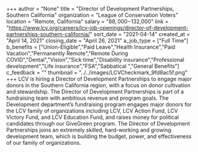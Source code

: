 +++
author = "None"
title = "Director of Development Partnerships, Southern California"
organization = "League of Conservation Voters"
location = "Remote, California"
salary = "$88,000-$132,000"
link = "https://www.lcv.org/careers/lcv-job-openings/director-of-development-partnerships-southern-california/"
sort_date = "2021-04-14"
created_at = "April 14, 2021"
closing_date = "April 26, 2021"
a_job_type = ["Full Time"]
b_benefits = ["Union-Eligible","Paid Leave","Health Insurance","Paid Vacation","Permanently Remote","Remote During COVID","Dental","Vision","Sick time","Disability insurance","Professional development","Life insurance","FSA","Sabbatical ","General Benefits"]
c_feedback = ""
thumbnail = "../../images/LCVCheckmark_9fd8ac5f.png"
+++
LCV is hiring a Director of Development Partnerships to engage major donors in the Southern California region, with a focus on donor cultivation and stewardship. The Director of Development Partnerships is part of a fundraising team with ambitious revenue and program goals. The Development department’s fundraising program engages major donors for the LCV family of organizations including LCV, LCV Action Fund, LCV Victory Fund, and LCV Education Fund, and raises money for political candidates through our GiveGreen program. The Director of Development Partnerships joins an extremely skilled, hard-working and growing development team, which is building the budget, power, and effectiveness of our family of organizations. 
